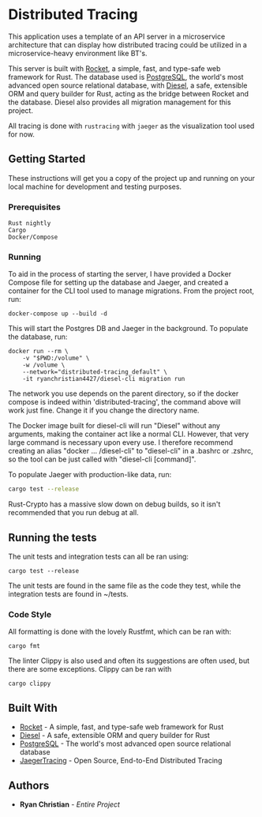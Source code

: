 # Distributed Tracing

This application uses a template of an API server in a microservice architecture that can display how distributed tracing could be utilized in a microservice-heavy environment like BT's.

This server is built with [Rocket](https://rocket.rs), a simple, fast, and type-safe web framework for Rust. The database used is [PostgreSQL](https://www.postgresql.org/), the world's most advanced open source relational database, with [Diesel](http://diesel.rs), a safe, extensible ORM and query builder for Rust, acting as the bridge between Rocket and the database. Diesel also provides all migration management for this project.

All tracing is done with `rustracing` with `jaeger` as the visualization tool used for now.

## Getting Started

These instructions will get you a copy of the project up and running on your local machine for development and testing purposes.

### Prerequisites

```
Rust nightly
Cargo
Docker/Compose
```

### Running

To aid in the process of starting the server, I have provided a Docker Compose file for setting up the database and Jaeger, and created a container for the CLI tool used to manage migrations. From the project root, run:

```
docker-compose up --build -d
```

This will start the Postgres DB and Jaeger in the background. To populate the database, run:

```
docker run --rm \
    -v "$PWD:/volume" \
    -w /volume \
    --network="distributed-tracing_default" \
    -it ryanchristian4427/diesel-cli migration run
```

The network you use depends on the parent directory, so if the docker compose is indeed within 'distributed-tracing', the command above will work just fine. Change it if you change the directory name.

The Docker image built for diesel-cli will run "Diesel" without any arguments, making the container act like a normal CLI. However, that very large command is necessary upon every use. I therefore recommend creating an alias "docker ... /diesel-cli" to "diesel-cli" in a .bashrc or .zshrc, so the tool can be just called with "diesel-cli [command]".

To populate Jaeger with production-like data, run:

```bash
cargo test --release
```

Rust-Crypto has a massive slow down on debug builds, so it isn't recommended that you run debug at all.

## Running the tests

The unit tests and integration tests can all be ran using:

```
cargo test --release
```

The unit tests are found in the same file as the code they test, while the integration tests are found in ~/tests.

### Code Style

All formatting is done with the lovely Rustfmt, which can be ran with:

```
cargo fmt
```

The linter Clippy is also used and often its suggestions are often used, but there are some exceptions. Clippy can be ran with

```
cargo clippy
```

## Built With

* [Rocket](https://github.com/glium/glium) - A simple, fast, and type-safe web framework for Rust
* [Diesel](https://github.com/tomaka/glium_text) - A safe, extensible ORM and query builder for Rust
* [PostgreSQL](https://github.com/rustgd/cgmath) - The world's most advanced open source relational database
* [JaegerTracing](https://www.jaegertracing.io/) - Open Source, End-to-End Distributed Tracing

## Authors

* **Ryan Christian** - *Entire Project*